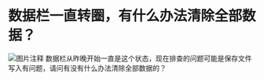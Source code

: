 # 数据栏一直转圈，有什么办法清除全部数据？

![图片注释](http://storage-uqer.datayes.com/5ab21ec1cb1f7701621be2bf/d9900f84-3b91-11e8-a6f8-0242ac140002)
数据栏从昨晚开始一直是这个状态，现在排查的问题可能是保存文件写入有问题，请问有没有什么办法清除全部数据的？